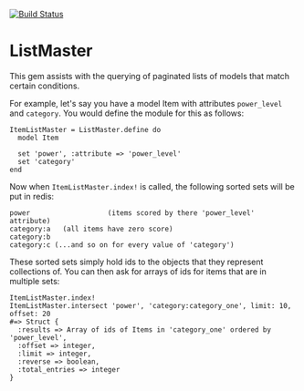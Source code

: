 [![Build Status](https://secure.travis-ci.org/change/list_master.png?branch=master)](http://travis-ci.org/change/list_master)

ListMaster
==========

This gem assists with the querying of paginated lists of models that match certain conditions.

For example, let's say you have a model Item with attributes `power_level` and `category`. You would define the module for this as follows:

    ItemListMaster = ListMaster.define do
      model Item

      set 'power', :attribute => 'power_level'
      set 'category'
    end

Now when `ItemListMaster.index!` is called, the following sorted sets will be put in redis:

    power                   (items scored by there 'power_level' attribute)
    category:a   (all items have zero score)
    category:b
    category:c (...and so on for every value of 'category')

These sorted sets simply hold ids to the objects that they represent collections of. You can then ask for arrays of ids for items that are in multiple sets:

    ItemListMaster.index!
    ItemListMaster.intersect 'power', 'category:category_one', limit: 10, offset: 20
    #=> Struct {
      :results => Array of ids of Items in 'category_one' ordered by 'power_level',
      :offset => integer,
      :limit => integer,
      :reverse => boolean,
      :total_entries => integer
    }

